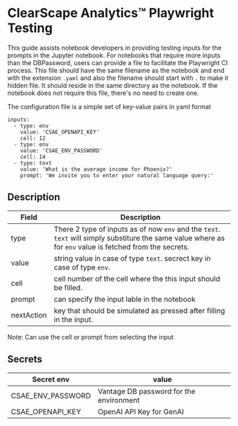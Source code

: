 # ClearScape Analytics™ Playwright Testing

This guide assists notebook developers in providing testing inputs for the prompts in the Jupyter notebook. For notebooks that require more inputs than the DBPassword, users can provide a file to facilitate the Playwright CI process. This file should have the same filename as the notebook and end with the extension `.yaml` and also the filename should start with `.` to make it hidden file. It should reside in the same directory as the notebook. If the notebook does not require this file, there's no need to create one.

The configuration file is a simple set of key-value pairs in yaml format

```
inputs:
  - type: env
    value: 'CSAE_OPENAPI_KEY'
    cell: 12
  - type: env
    value: 'CSAE_ENV_PASSWORD'
    cell: 14
  - type: text
    value: 'What is the average income for Phoenix?'
    prompt: 'We invite you to enter your natural language query:'
```
## Description 
| Field  | Description |
| ---- | --- |
| type | There 2 type of inputs as of now `env` and the `text`. `text` will simply substiture the same value where as for `env` value is fetched from the secrets.|
| value | string value in case of type `text`. secrect key in case of type `env`. |
| cell | cell number of the cell where the this input should be filled. |
| prompt | can specify the input lable in the notebook |
| nextAction | key that should be simulated as pressed after filling in the input. |

Note: Can use the cell or prompt from selecting the input

## Secrets
| Secret env  | value |
| ----------------- | ----- |
| CSAE_ENV_PASSWORD   | Vantage DB password for the environment |
| CSAE_OPENAPI_KEY | OpenAI API Key for GenAI |